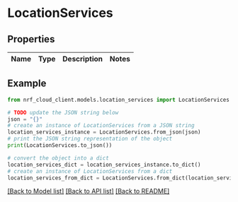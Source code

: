 # LocationServices


## Properties

Name | Type | Description | Notes
------------ | ------------- | ------------- | -------------

## Example

```python
from nrf_cloud_client.models.location_services import LocationServices

# TODO update the JSON string below
json = "{}"
# create an instance of LocationServices from a JSON string
location_services_instance = LocationServices.from_json(json)
# print the JSON string representation of the object
print(LocationServices.to_json())

# convert the object into a dict
location_services_dict = location_services_instance.to_dict()
# create an instance of LocationServices from a dict
location_services_from_dict = LocationServices.from_dict(location_services_dict)
```
[[Back to Model list]](../README.md#documentation-for-models) [[Back to API list]](../README.md#documentation-for-api-endpoints) [[Back to README]](../README.md)


